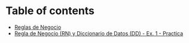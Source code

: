 # Table of contents

* [Reglas de Negocio](README.md)
* [Regla de Negocio (RN) y Diccionario de Datos (DD) - Ex. 1 - Practica](regla-de-negocio-rn-y-diccionario-de-datos-dd-ex.-1-practica.md)

